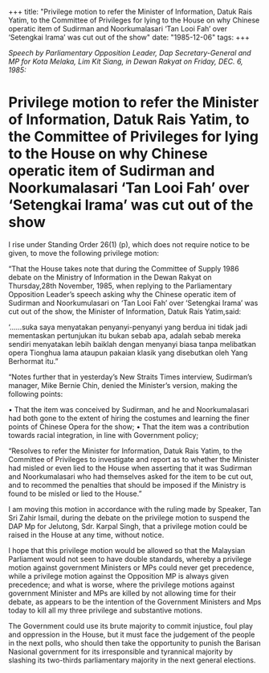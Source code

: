 +++ 
title: "Privilege motion to refer the Minister of Information, Datuk Rais Yatim, to the Committee of Privileges for lying to the House on why Chinese operatic item of Sudirman and Noorkumalasari ‘Tan Looi Fah’ over ‘Setengkai Irama’ was cut out of the show"
date: "1985-12-06"
tags:
+++

_Speech by Parliamentary Opposition Leader, Dap Secretary-General and MP for Kota Melaka, Lim Kit Siang, in Dewan Rakyat on Friday, DEC. 6, 1985:_

# Privilege motion to refer the Minister of Information, Datuk Rais Yatim, to the Committee of Privileges for lying to the House on why Chinese operatic item of Sudirman and Noorkumalasari ‘Tan Looi Fah’ over ‘Setengkai Irama’ was cut out of the show

I rise under Standing Order 26(1) (p), which does not require notice to be given, to move the following privilege motion:</u>

“That the House takes note that during the Committee of Supply 1986 debate on the Ministry of Information in the Dewan Rakyat on Thursday,28th November, 1985, when replying to the Parliamentary Opposition Leader’s speech asking why the Chinese operatic item of Sudirman and Noorkumulasari on ‘Tan Looi Fah’ over ‘Setengkai Irama’ was cut out of the show, the Minister of Information, Datuk Rais Yatim,said:

‘……suka saya menyatakan penyanyi-penyanyi yang berdua ini tidak jadi mementaskan pertunjukan itu bukan sebab apa, adalah sebab mereka sendiri menyatakan lebih baiklah dengan menyanyi biasa tanpa melibatkan opera Tionghua lama ataupun pakaian klasik yang disebutkan oleh Yang Berhormat itu.”

“Notes further that in yesterday’s New Straits Times interview, Sudirman’s manager, Mike Bernie Chin, denied the Minister’s version, making the following points:

•	That the item was conceived by Sudirman, and he and Noorkumalasari had both gone to the extent of hiring the costumes and learning the finer points of Chinese Opera for the show;
•	That the  item was a contribution towards racial integration, in line with Government policy;

“Resolves to refer the Minister for Information, Datuk Rais Yatim, to the Committee of Privileges to investigate and report as to whether the Minister had misled or even lied to the House when asserting that it was Sudirman and Noorkumalasari who had themselves asked for the item to be cut out, and to recommed the penalties that should be imposed if the Ministry is found to be misled or lied to the House.”

I am moving this motion in accordance with the ruling made by Speaker, Tan Sri Zahir Ismail, during the debate on the privilege motion to suspend the DAP Mp for Jelutong, Sdr. Karpal Singh, that a privilege motion could be raised in the House at any time, without notice.

I hope that this privilege motion would be allowed so that the Malaysian Parliament would not seen to have double standards, whereby a privilege motion against government Ministers or MPs could never get precedence, while a privilege motion against the Opposition MP is always given precedence; and what is worse, where the privilege motions against government Minister and MPs are killed by not allowing time for their debate, as appears to be the intention of the Government Ministers and Mps today to kill all my three privilege and substantive motions.

The Government could use its brute majority to commit injustice, foul play and oppression in the House, but it must face the judgement of the people in the next polls, who should then take the opportunity to punish the Barisan Nasional government for its irresponsible and tyrannical  majority by slashing its two-thirds parliamentary majority in the next general elections.
 
